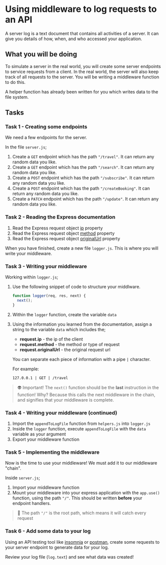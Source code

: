 # Using middleware to log requests to an API

A server log is a text document that contains all activities of a server. It can give you details of how, when, and who accessed your application.

## What you will be doing

To simulate a server in the real world, you will create some server endpoints to service requests from a client. In the real world, the server will also keep track of all requests to the server. You will be writing a middleware function to do this.

A helper function has already been written for you which writes data to the file system.

## Tasks

### Task 1 - Creating some endpoints

We need a few endpoints for the server.

In the file `server.js`;

1. Create a `GET` endpoint which has the path `"/travel"`. It can return any random data you like.
2. Create a `GET` endpoint which has the path `"/search"`. It can return any random data you like.
3. Create a `POST` endpoint which has the path `"/subscribe"`. It can return any random data you like.
4. Create a `POST` endpoint which has the path `"/createBooking"`. It can return any random data you like.
5. Create a `PATCH` endpoint which has the path `"/update"`. It can return any random data you like.

### Task 2 - Reading the Express documentation

1. Read the Express request object [ip](http://expressjs.com/en/4x/api.html#req.ip) property
2. Read the Express request object [method](http://expressjs.com/en/4x/api.html#req.method) property
3. Read the Express request object [originalUrl](http://expressjs.com/en/4x/api.html#req.originalUrl) property

When you have finished, create a new file `logger.js`. This is where you will write your middleware.

### Task 3 - Writing your middleware

Working within `logger.js`;

1. Use the following snippet of code to structure your middlware.

   ```js
   function logger(req, res, next) {
     next();
   }
   ```

2. Within the `logger` function, create the variable `data`

3. Using the information you learned from the documentation, assign a string to the variable `data` which includes the;

   - **request.ip** - the ip of the client
   - **request.method** - the method or type of request
   - **request.originalUrl** - the original request url

   You can separate each piece of information with a pipe `|` character.

   For example:

   ```text
   127.0.0.1 | GET | /travel
   ```

> 👽 Important! The `next()` function should be the **last** instruction in the function! Why? Because this calls the next middleware in the chain, and signifies that your middleware is complete.

### Task 4 - Writing your middleware (continued)

1. Import the `appendToLogFile` function from `helpers.js` into `logger.js`
2. Inside the `logger` function, execute `appendToLogFile` with the `data` variable as your argument
3. Export your middleware function

### Task 5 - Implementing the middleware

Now is the time to use your middleware! We must add it to our middleware "chain".

Inside `server.js`;

1. Import your middleware function
2. Mount your middleware into your express application with the `app.use()` function, using the path `"/"`. This should be written **before** your endpoint handlers.

> 🦥 The path `"/"` is the root path, which means it will catch every request

### Task 6 - Add some data to your log

Using an API testing tool like [insomnia](https://insomnia.rest/) or [postman](https://www.postman.com/), create some requests to your server endpoint to generate data for your log.

Review your log file (`log.text`) and see what data was created!

